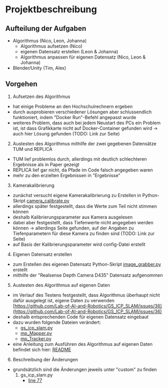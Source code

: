 # Projektbeschreibung

## Aufteilung der Aufgaben 
- Algorithmus (Nico, Leon, Johanna)
    - Algorithmus aufsetzen (Nico)
    - eigenen Datensatz erstellen (Leon & Johanna)
    - Algorithmus anpassen für eigenen Datensatz (Nico, Leon & Johanna)
- Blender/Unity (Tim, Alex)

## Vorgehen
1. Aufsetzen des Algorithmus 
- hat einige Probleme an den Hochschulrechnern ergeben
- durch ausprobieren verschiedener Lösungen aber schlussendlich funktioniert, indem "Docker Run"-Befehl angepasst wurde 
- weiteres Problem, dass auch bei jedem Neustart des PCs ein Problem ist, ist dass Grafikkarte nicht auf Docker-Container gefunden wird -> auch hier Lösung gefunden (TODO: Link zur Seite)
2. Austesten des Algorithmus mithilfe der zwei gegebenen Datensätze TUM und REPLICA
- TUM lief problemlos durch, allerdings mit deutlich schlechteren Ergebnisse als in Paper gezeigt
- REPLICA lief gar nicht, da Pfade im Code falsch angegeben waren 
- mehr zu den erzielten Ergebnissen in "Ergebnisse"
3. Kamerakalibrierung
- zunächst versucht eigene Kamerakalibrierung zu Erstellen in Python-Skript [camera_calibrate.py](docker_folder/camera_calibrate.py)
- allerdings später festgestellt, dass die Werte zum Teil nicht stimmen können
- deshalb Kalibrierungsparameter aus Kamera ausgelesen
- dabei aber festgestellt, dass Tiefenwerte nicht angegeben werden können -> allerdings Seite gefunden, auf der 
Angaben zu Tiefenparametern für diese Kamera zu finden sind (TODO: Link zur Seite) 
- auf Basis der Kalibrierungsparameter wird config-Datei erstellt
4. Eigenen Datensatz erstellen
- zum Erstellen des eigenen Datensatz Python-Skript [image_grabber.py](docker_folder/image_grabber.py) erstellt
- mithilfe der "Realsense Depth Camera D435" Datensatz aufgenommen
5. Austesten des Algorithmus auf eigenen Daten
- im Verlauf des Testens festgestellt, dass Algorithmus überhaupt nicht dafür ausgelegt ist, eigene Daten zu verwenden [https://github.com/Lab-of-AI-and-Robotics/GS_ICP_SLAM/issues/36](https://github.com/Lab-of-AI-and-Robotics/GS_ICP_SLAM/issues/36)
- deshalb entsprechenden Code für eigenen Datensatz eingebaut
- dazu wurden folgende Dateien verändert:
    - [gs_icp_slam.py](gs_icp_slam.py)
    - [mp_Mapper.py](mp_Mapper.py)
    - [mp_Tracker.py](mp_Tracker.py)
- eine Anleitung zum Ausführen des Algorithmus auf eigenen Daten befindet sich hier: [README](docker_folder/README.md)
6. Beschreibung der Änderungen
- grundsätzlich sind die Änderungen jeweils unter "custom" zu finden
    1. gs_icp_slam.py
        - [line 77](gs_icp_slam.py#L77)
